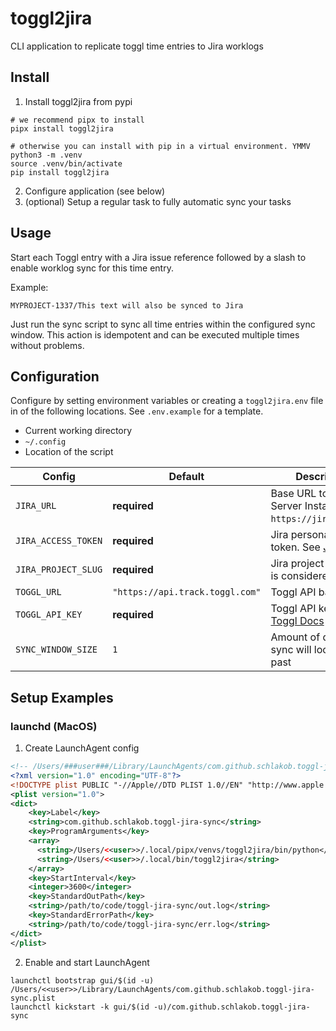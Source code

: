 # toggl2jira

CLI application to replicate toggl time entries to Jira worklogs

## Install

1. Install toggl2jira from pypi

```shell
# we recommend pipx to install
pipx install toggl2jira

# otherwise you can install with pip in a virtual environment. YMMV
python3 -m .venv
source .venv/bin/activate
pip install toggl2jira
```
2. Configure application (see below)
3. (optional) Setup a regular task to fully automatic sync your tasks

## Usage

Start each Toggl entry with a Jira issue reference followed by a slash to enable worklog sync for this time entry.

Example:

`MYPROJECT-1337/This text will also be synced to Jira`

Just run the sync script to sync all time entries within the configured sync window. This action is idempotent and can be executed multiple times without problems.

## Configuration

Configure by setting environment variables or creating a `toggl2jira.env` file in of the following locations. See `.env.example` for a template.

- Current working directory
- `~/.config`
- Location of the script

| Config              | Default                         | Description                                                                                                                           |
| ------------------- | ------------------------------- | ------------------------------------------------------------------------------------------------------------------------------------- |
| `JIRA_URL`          | **required**                    | Base URL to your Jira Server Instance (e.g. `https://jira.example`)                                                                   |
| `JIRA_ACCESS_TOKEN` | **required**                    | Jira personal access token. See [Jira Docs](https://confluence.atlassian.com/enterprise/using-personal-access-tokens-1026032365.html) |
| `JIRA_PROJECT_SLUG` | **required**                    | Jira project slug that is considered for sync                                                                                         |
| `TOGGL_URL`         | `"https://api.track.toggl.com"` | Toggl API base URL                                                                                                                    |
| `TOGGL_API_KEY`     | **required**                    | Toggl API key. See [Toggl Docs](https://support.toggl.com/en/articles/3116844-where-is-my-api-key-located)                            |
| `SYNC_WINDOW_SIZE`  | `1`                             | Amount of days, the sync will look in the past                                                                                        |

## Setup Examples

### launchd (MacOS)

1. Create LaunchAgent config

```xml
<!-- /Users/###user###/Library/LaunchAgents/com.github.schlakob.toggl-jira-sync.plist -->
<?xml version="1.0" encoding="UTF-8"?>
<!DOCTYPE plist PUBLIC "-//Apple//DTD PLIST 1.0//EN" "http://www.apple.com/DTDs/PropertyList-1.0.dtd">
<plist version="1.0">
<dict>
    <key>Label</key>
    <string>com.github.schlakob.toggl-jira-sync</string>
    <key>ProgramArguments</key>
    <array>
      <string>/Users/<<user>>/.local/pipx/venvs/toggl2jira/bin/python</string>
      <string>/Users/<<user>>/.local/bin/toggl2jira</string>
    </array>
    <key>StartInterval</key>
    <integer>3600</integer>
    <key>StandardOutPath</key>
    <string>/path/to/code/toggl-jira-sync/out.log</string>
    <key>StandardErrorPath</key>
    <string>/path/to/code/toggl-jira-sync/err.log</string>
</dict>
</plist>
```

2. Enable and start LaunchAgent

```shell
launchctl bootstrap gui/$(id -u) /Users/<<user>>/Library/LaunchAgents/com.github.schlakob.toggl-jira-sync.plist
launchctl kickstart -k gui/$(id -u)/com.github.schlakob.toggl-jira-sync
```
